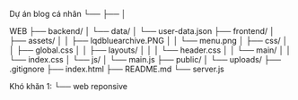 Dự án blog cá nhân  └── ├── │

WEB
├── backend/
│   └── data/
│       └── user-data.json
├── frontend/
│   ├── assets/
│   │   ├── lqdbluearchive.PNG
│   │   └── menu.png
│   ├── css/
│   │   ├── global.css
│   │   ├── layouts/
│   │   │   └── header.css
│   │   └── main/
│   │       └── index.css
│   └── js/
│       └── main.js
├── public/
│   └── uploads/
├── .gitignore
├── index.html
├── README.md
└── server.js

Khó khăn 1:
└── web reponsive